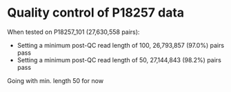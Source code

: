# Quality control of P18257 data

When tested on P18257_101 (27,630,558 pairs):
* Setting a minimum post-QC read length of 100, 26,793,857 (97.0%) pairs pass
* Setting a minimum post-QC read length of  50, 27,144,843 (98.2%) pairs pass

Going with min. length 50 for now
